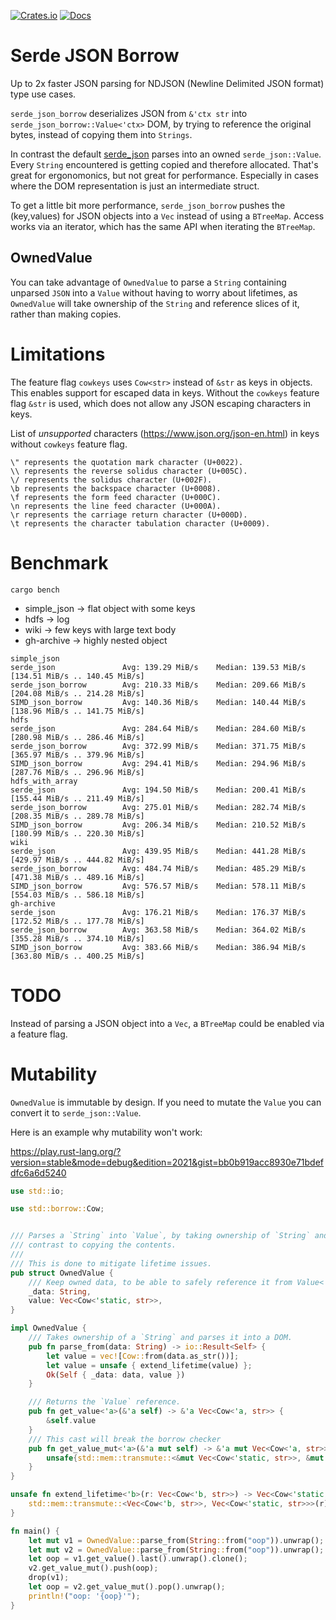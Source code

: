 [![Crates.io](https://img.shields.io/crates/v/serde_json_borrow.svg)](https://crates.io/crates/serde_json_borrow)
 [![Docs](https://docs.rs/serde_json_borrow/badge.svg)](https://docs.rs/crate/serde_json_borrow/)
 
# Serde JSON Borrow

Up to 2x faster JSON parsing for NDJSON (Newline Delimited JSON format) type use cases.

`serde_json_borrow` deserializes JSON from `&'ctx str` into `serde_json_borrow::Value<'ctx>` DOM, by trying to reference the original bytes, instead of copying them into `Strings`.

In contrast the default [serde_json](https://github.com/serde-rs/json) parses into an owned `serde_json::Value`. Every `String` encountered is getting copied and 
therefore allocated. That's great for ergonomonics, but not great for performance.
Especially in cases where the DOM representation is just an intermediate struct.

To get a little bit more performance, `serde_json_borrow` pushes the (key,values) for JSON objects into a `Vec` instead of using a `BTreeMap`. Access works via
an iterator, which has the same API when iterating the `BTreeMap`.

## OwnedValue
You can take advantage of `OwnedValue` to parse a `String` containing unparsed `JSON` into a `Value` without having to worry about lifetimes,
as `OwnedValue` will take ownership of the `String` and reference slices of it, rather than making copies.

# Limitations
The feature flag `cowkeys` uses `Cow<str>` instead of `&str` as keys in objects. This enables support for escaped data in keys.
Without the `cowkeys` feature flag `&str` is used, which does not allow any JSON escaping characters in keys.

List of _unsupported_ characters (https://www.json.org/json-en.html) in keys without `cowkeys` feature flag.

```
\" represents the quotation mark character (U+0022).
\\ represents the reverse solidus character (U+005C).
\/ represents the solidus character (U+002F).
\b represents the backspace character (U+0008).
\f represents the form feed character (U+000C).
\n represents the line feed character (U+000A).
\r represents the carriage return character (U+000D).
\t represents the character tabulation character (U+0009).
```

# Benchmark

`cargo bench`

* simple_json -> flat object with some keys
* hdfs -> log
* wiki -> few keys with large text body 
* gh-archive -> highly nested object
```
simple_json
serde_json               Avg: 139.29 MiB/s    Median: 139.53 MiB/s    [134.51 MiB/s .. 140.45 MiB/s]    
serde_json_borrow        Avg: 210.33 MiB/s    Median: 209.66 MiB/s    [204.08 MiB/s .. 214.28 MiB/s]    
SIMD_json_borrow         Avg: 140.36 MiB/s    Median: 140.44 MiB/s    [138.96 MiB/s .. 141.75 MiB/s]    
hdfs
serde_json               Avg: 284.64 MiB/s    Median: 284.60 MiB/s    [280.98 MiB/s .. 286.46 MiB/s]    
serde_json_borrow        Avg: 372.99 MiB/s    Median: 371.75 MiB/s    [365.97 MiB/s .. 379.96 MiB/s]    
SIMD_json_borrow         Avg: 294.41 MiB/s    Median: 294.96 MiB/s    [287.76 MiB/s .. 296.96 MiB/s]    
hdfs_with_array
serde_json               Avg: 194.50 MiB/s    Median: 200.41 MiB/s    [155.44 MiB/s .. 211.49 MiB/s]    
serde_json_borrow        Avg: 275.01 MiB/s    Median: 282.74 MiB/s    [208.35 MiB/s .. 289.78 MiB/s]    
SIMD_json_borrow         Avg: 206.34 MiB/s    Median: 210.52 MiB/s    [180.99 MiB/s .. 220.30 MiB/s]    
wiki
serde_json               Avg: 439.95 MiB/s    Median: 441.28 MiB/s    [429.97 MiB/s .. 444.82 MiB/s]    
serde_json_borrow        Avg: 484.74 MiB/s    Median: 485.29 MiB/s    [471.38 MiB/s .. 489.16 MiB/s]    
SIMD_json_borrow         Avg: 576.57 MiB/s    Median: 578.11 MiB/s    [554.03 MiB/s .. 586.18 MiB/s]    
gh-archive
serde_json               Avg: 176.21 MiB/s    Median: 176.37 MiB/s    [172.52 MiB/s .. 177.78 MiB/s]    
serde_json_borrow        Avg: 363.58 MiB/s    Median: 364.02 MiB/s    [355.28 MiB/s .. 374.10 MiB/s]    
SIMD_json_borrow         Avg: 383.66 MiB/s    Median: 386.94 MiB/s    [363.80 MiB/s .. 400.25 MiB/s]    

```

# TODO 
Instead of parsing a JSON object into a `Vec`, a `BTreeMap` could be enabled via a feature flag.

# Mutability
`OwnedValue` is immutable by design.
If you need to mutate the `Value` you can convert it to `serde_json::Value`.

Here is an example why mutability won't work:

https://play.rust-lang.org/?version=stable&mode=debug&edition=2021&gist=bb0b919acc8930e71bdefdfc6a6d5240
```rust
use std::io;

use std::borrow::Cow;


/// Parses a `String` into `Value`, by taking ownership of `String` and reference slices from it in
/// contrast to copying the contents.
///
/// This is done to mitigate lifetime issues.
pub struct OwnedValue {
    /// Keep owned data, to be able to safely reference it from Value<'static>
    _data: String,
    value: Vec<Cow<'static, str>>,
}

impl OwnedValue {
    /// Takes ownership of a `String` and parses it into a DOM.
    pub fn parse_from(data: String) -> io::Result<Self> {
        let value = vec![Cow::from(data.as_str())];
        let value = unsafe { extend_lifetime(value) };
        Ok(Self { _data: data, value })
    }

    /// Returns the `Value` reference.
    pub fn get_value<'a>(&'a self) -> &'a Vec<Cow<'a, str>> {
        &self.value
    }
    /// This cast will break the borrow checker
    pub fn get_value_mut<'a>(&'a mut self) -> &'a mut Vec<Cow<'a, str>> {
        unsafe{std::mem::transmute::<&mut Vec<Cow<'static, str>>, &mut Vec<Cow<'a, str>>>(&mut self.value)}
    }
}

unsafe fn extend_lifetime<'b>(r: Vec<Cow<'b, str>>) -> Vec<Cow<'static, str>> {
    std::mem::transmute::<Vec<Cow<'b, str>>, Vec<Cow<'static, str>>>(r)
}

fn main() {
    let mut v1 = OwnedValue::parse_from(String::from("oop")).unwrap();
    let mut v2 = OwnedValue::parse_from(String::from("oop")).unwrap();
    let oop = v1.get_value().last().unwrap().clone();
    v2.get_value_mut().push(oop);
    drop(v1);
    let oop = v2.get_value_mut().pop().unwrap();
    println!("oop: '{oop}'");
}
```
